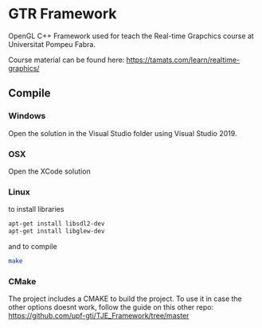 # GTR Framework
OpenGL C++ Framework used for teach the Real-time Grapchics course at Universitat Pompeu Fabra.

Course material can be found here: https://tamats.com/learn/realtime-graphics/

## Compile

### Windows
Open the solution in the Visual Studio folder using Visual Studio 2019.

### OSX
Open the XCode solution

### Linux

to install libraries
```sh
apt-get install libsdl2-dev
apt-get install libglew-dev
```

and to compile
```sh
make
```

### CMake

The project includes a CMAKE to build the project. To use it in case the other options doesnt work, follow the guide on this other repo:
https://github.com/upf-gti/TJE_Framework/tree/master


